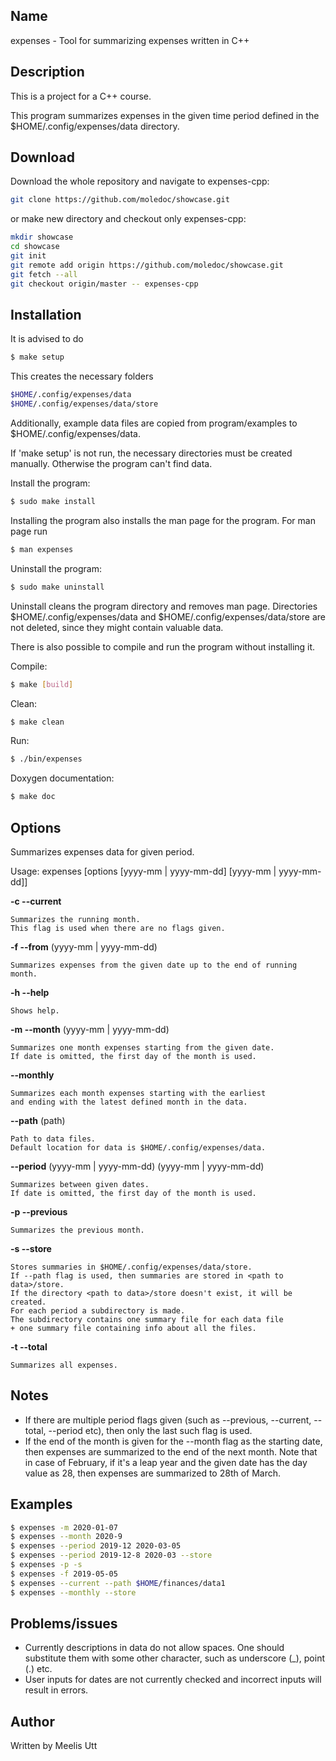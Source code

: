 <!-- README: this project was written as a project in C++ course and is meant to be run in a GNU/Linux commandline. This program semi interactive. -->

## Name

expenses - Tool for summarizing expenses written in C++

## Description

This is a project for a C++ course.

This program summarizes expenses in the given time period
defined in the $HOME/.config/expenses/data directory.

## Download

Download the whole repository and navigate to expenses-cpp:

```sh
git clone https://github.com/moledoc/showcase.git
```

or make new directory and checkout only expenses-cpp:

```sh
mkdir showcase
cd showcase
git init
git remote add origin https://github.com/moledoc/showcase.git
git fetch --all
git checkout origin/master -- expenses-cpp
```

## Installation

It is advised to do 

```sh
$ make setup
```

This creates the necessary folders

```sh
$HOME/.config/expenses/data
$HOME/.config/expenses/data/store
```

Additionally, example data files are copied from program/examples
to $HOME/.config/expenses/data.

If 'make setup' is not run, the necessary directories must be created manually. 
Otherwise the program can't find data.

Install the program:

```sh
$ sudo make install
```

Installing the program also installs the man page for the program.
For man page run

```sh
$ man expenses
```

Uninstall the program:

```sh
$ sudo make uninstall
```

Uninstall cleans the program directory and removes man page.
Directories $HOME/.config/expenses/data and $HOME/.config/expenses/data/store are
not deleted, since they might contain valuable data.

There is also possible to compile and run the program without installing it.

Compile:

```sh
$ make [build]
```

Clean:

```sh
$ make clean
```

Run:

```sh
$ ./bin/expenses
```

Doxygen documentation:

```sh
$ make doc
```

## Options

Summarizes expenses data for given period.

Usage: expenses [options [yyyy-mm | yyyy-mm-dd] [yyyy-mm | yyyy-mm-dd]]

**-c --current**

	Summarizes the running month. 
	This flag is used when there are no flags given.

**-f --from** (yyyy-mm | yyyy-mm-dd)

	Summarizes expenses from the given date up to the end of running month.

**-h --help**

	Shows help.

**-m --month** (yyyy-mm | yyyy-mm-dd)

	Summarizes one month expenses starting from the given date. 
	If date is omitted, the first day of the month is used.

**--monthly**

	Summarizes each month expenses starting with the earliest
	and ending with the latest defined month in the data.

**--path** (path)

	Path to data files. 
	Default location for data is $HOME/.config/expenses/data.

**--period** (yyyy-mm | yyyy-mm-dd) (yyyy-mm | yyyy-mm-dd)
	
	Summarizes between given dates. 
	If date is omitted, the first day of the month is used.

**-p --previous**

	Summarizes the previous month.

**-s --store**

	Stores summaries in $HOME/.config/expenses/data/store.
	If --path flag is used, then summaries are stored in <path to data>/store.
	If the directory <path to data>/store doesn't exist, it will be created.
	For each period a subdirectory is made.
	The subdirectory contains one summary file for each data file 
	+ one summary file containing info about all the files.

**-t --total**

	Summarizes all expenses.
	
## Notes

* If there are multiple period flags given (such as --previous, --current, --total, --period etc), then only the last such flag is used.
* If the end of the month is given for the --month flag as the starting date, then expenses are summarized to the end of the next month.  Note that in case of February, if it's a leap year and the given date has the day value as 28, then expenses are summarized to 28th of March.

## Examples

```sh
$ expenses -m 2020-01-07
$ expenses --month 2020-9
$ expenses --period 2019-12 2020-03-05
$ expenses --period 2019-12-8 2020-03 --store
$ expenses -p -s
$ expenses -f 2019-05-05
$ expenses --current --path $HOME/finances/data1
$ expenses --monthly --store
```

## Problems/issues

* Currently descriptions in data do not allow spaces. One should substitute them with some other character, such as underscore (\_), point (.) etc.
* User inputs for dates are not currently checked and incorrect inputs will result in errors.

## Author

Written by Meelis Utt
